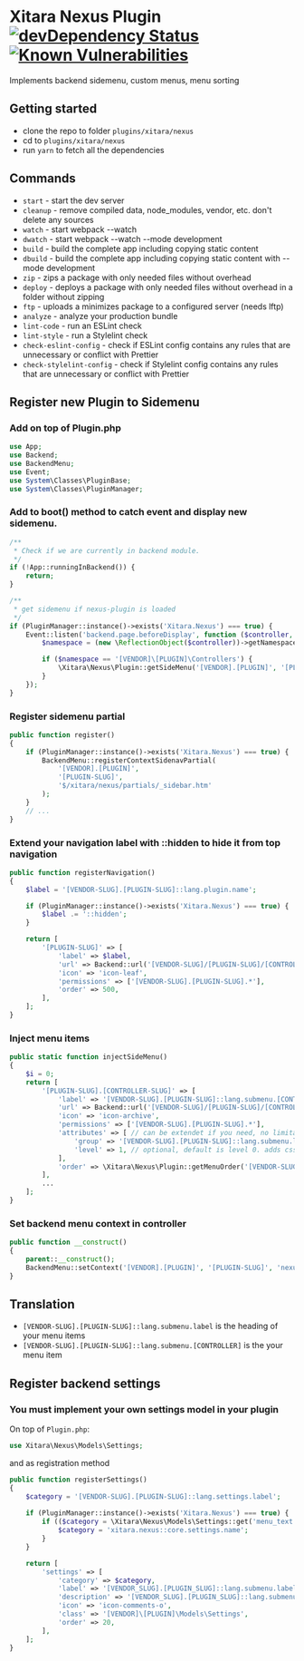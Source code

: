 # Xitara Nexus Plugin [![devDependency Status](https://david-dm.org/xitara/oc-plugin-nexus/dev-status.svg)](https://david-dm.org/xitara/oc-plugin-nexus/?type=dev) [![Known Vulnerabilities](https://snyk.io/test/github/xitara/oc-plugin-nexus/badge.svg)](https://snyk.io//test/github/xitara/oc-plugin-nexus)

Implements backend sidemenu, custom menus, menu sorting

## Getting started

- clone the repo to folder `plugins/xitara/nexus`
- cd to `plugins/xitara/nexus`
- run `yarn` to fetch all the dependencies

## Commands

- `start` - start the dev server
- `cleanup` - remove compiled data, node_modules, vendor, etc. don't delete any sources
- `watch` - start webpack --watch
- `dwatch` - start webpack --watch --mode development
- `build` - build the complete app including copying static content
- `dbuild` - build the complete app including copying static content with --mode development
- `zip` - zips a package with only needed files without overhead
- `deploy` - deploys a package with only needed files without overhead in a folder without zipping
- `ftp` - uploads a minimizes package to a configured server (needs lftp)
- `analyze` - analyze your production bundle
- `lint-code` - run an ESLint check
- `lint-style` - run a Stylelint check
- `check-eslint-config` - check if ESLint config contains any rules that are unnecessary or conflict with Prettier
- `check-stylelint-config` - check if Stylelint config contains any rules that are unnecessary or conflict with Prettier

## Register new Plugin to Sidemenu

### Add on top of Plugin.php
```php
use App;
use Backend;
use BackendMenu;
use Event;
use System\Classes\PluginBase;
use System\Classes\PluginManager;
```

### Add to boot() method to catch event and display new sidemenu.
```php
/**
 * Check if we are currently in backend module.
 */
if (!App::runningInBackend()) {
    return;
}

/**
 * get sidemenu if nexus-plugin is loaded
 */
if (PluginManager::instance()->exists('Xitara.Nexus') === true) {
    Event::listen('backend.page.beforeDisplay', function ($controller, $action, $params) {
        $namespace = (new \ReflectionObject($controller))->getNamespaceName();

        if ($namespace == '[VENDOR]\[PLUGIN]\Controllers') {
            \Xitara\Nexus\Plugin::getSideMenu('[VENDOR].[PLUGIN]', '[PLUGIN-SLUG]');
        }
    });
}
```

### Register sidemenu partial
```php
public function register()
{
    if (PluginManager::instance()->exists('Xitara.Nexus') === true) {
        BackendMenu::registerContextSidenavPartial(
            '[VENDOR].[PLUGIN]',
            '[PLUGIN-SLUG]',
            '$/xitara/nexus/partials/_sidebar.htm'
        );
    }
    // ...
}
```

### Extend your navigation label with ::hidden to hide it from top navigation
```php
public function registerNavigation()
{
    $label = '[VENDOR-SLUG].[PLUGIN-SLUG]::lang.plugin.name';

    if (PluginManager::instance()->exists('Xitara.Nexus') === true) {
        $label .= '::hidden';
    }

    return [
        '[PLUGIN-SLUG]' => [
            'label' => $label,
            'url' => Backend::url('[VENDOR-SLUG]/[PLUGIN-SLUG]/[CONTROLLER-SLUG]'),
            'icon' => 'icon-leaf',
            'permissions' => ['[VENDOR-SLUG].[PLUGIN-SLUG].*'],
            'order' => 500,
        ],
    ];
}
```

### Inject menu items
```php
public static function injectSideMenu()
{
    $i = 0;
    return [
        '[PLUGIN-SLUG].[CONTROLLER-SLUG]' => [
            'label' => '[VENDOR-SLUG].[PLUGIN-SLUG]::lang.submenu.[CONTROLLER-SLUG]',
            'url' => Backend::url('[VENDOR-SLUG]/[PLUGIN-SLUG]/[CONTROLLER-SLUG]'),
            'icon' => 'icon-archive',
            'permissions' => ['[VENDOR-SLUG].[PLUGIN-SLUG].*'],
            'attributes' => [ // can be extendet if you need, no limitations
                'group' => '[VENDOR-SLUG].[PLUGIN-SLUG]::lang.submenu.label',
                'level' => 1, // optional, default is level 0. adds css-class level-X to li
            ],
            'order' => \Xitara\Nexus\Plugin::getMenuOrder('[VENDOR-SLUG].[PLUGIN-SLUG]') + $i++,
        ],
        ...
    ];
}
```

### Set backend menu context in controller
```php
public function __construct()
{
    parent::__construct();
    BackendMenu::setContext('[VENDOR].[PLUGIN]', '[PLUGIN-SLUG]', 'nexus.[CONTROLLER-SLUG]');
}
```

## Translation

- `[VENDOR-SLUG].[PLUGIN-SLUG]::lang.submenu.label` is the heading of your menu items
- `[VENDOR-SLUG].[PLUGIN-SLUG]::lang.submenu.[CONTROLLER]` is the your menu item

## Register backend settings
### You must implement your own settings model in your plugin
On top of `Plugin.php`:
```php
use Xitara\Nexus\Models\Settings;
```

and as registration method
```php
public function registerSettings()
{
    $category = '[VENDOR-SLUG].[PLUGIN-SLUG]::lang.settings.label';
    
    if (PluginManager::instance()->exists('Xitara.Nexus') === true) {
        if (($category = \Xitara\Nexus\Models\Settings::get('menu_text')) == '') {
            $category = 'xitara.nexus::core.settings.name';
        }
    }

    return [
        'settings' => [
            'category' => $category,
            'label' => '[VENDOR_SLUG].[PLUGIN_SLUG]::lang.submenu.label',
            'description' => '[VENDOR_SLUG].[PLUGIN_SLUG]::lang.submenu.description',
            'icon' => 'icon-comments-o',
            'class' => '[VENDOR]\[PLUGIN]\Models\Settings',
            'order' => 20,
        ],
    ];
}
```

